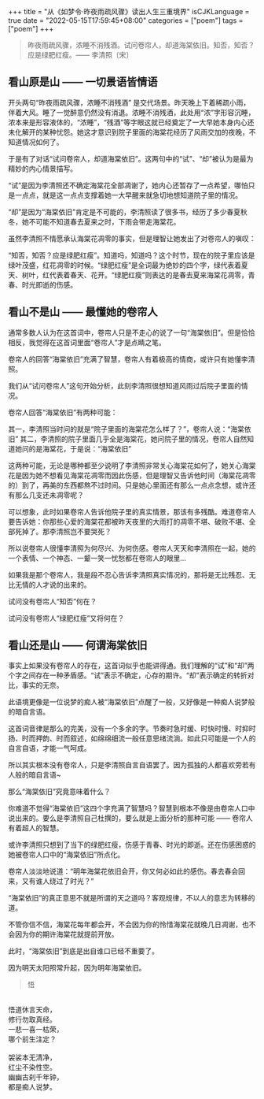 +++
title = "从《如梦令·昨夜雨疏风骤》读出人生三重境界"
isCJKLanguage = true
date = "2022-05-15T17:59:45+08:00"
categories = ["poem"]
tags = ["poem"]
+++

> 昨夜雨疏风骤，浓睡不消残酒。试问卷帘人，却道海棠依旧。知否，知否？应是绿肥红瘦。—— 李清照〔宋〕

## 看山原是山 —— 一切景语皆情语

开头两句“昨夜雨疏风骤，浓睡不消残酒” 是交代场景。昨天晚上下着稀疏小雨，伴着大风。睡了一觉醉意仍然没有消退。浓睡不消残酒，此处用“浓”字形容沉睡，浓本来是形容液体的，“浓睡”，“残酒”等字眼这就已经奠定了一大早她本身内心还未化解开的某种忧怨。她这才意识到院子里面的海棠花经历了风雨交加的夜晚，不知道情况如何了。

于是有了对话“试问卷帘人，却道海棠依旧”。这两句中的“试”、“却”被认为是最为精妙的内心情景描写。


“试”是因为李清照还不确定海棠花全部凋谢了，她内心还暂存了一点希望，哪怕只是一点点，就是这一点点支撑着她一大早醒来就急切地想知道院子里的情况。

“却”是因为“海棠依旧”肯定是不可能的，李清照读了很多书，经历了多少春夏秋冬，她不可能不知道春去夏来之时，下雨会带走海棠花。

虽然李清照不情愿承认海棠花凋零的事实，但是理智让她发出了对卷帘人的嗔叹：

“知否，知否？应是绿肥红瘦”。知道吗，知道吗？这个时节，现在的院子里应该是绿叶茂盛，红花凋零的时候。“绿肥红瘦”是全词最为绝妙的四个字，绿代表着夏天、树叶，红代表着春天、花开。“绿肥红瘦”则表达的是春去夏来海棠花凋零，青春、时光即逝的伤感。

## 看山不是山 —— 最懂她的卷帘人

通常多数人认为在这首词中，卷帘人只是不走心的说了一句“海棠依旧”。但是恰恰相反，我觉得在这首词里面“卷帘人”才是点睛之笔。

卷帘人的回答“海棠依旧”充满了智慧，卷帘人有着极高的情商，或许只有她懂李清照。

我们从“试问卷帘人”这句开始分析，此刻李清照很想知道风雨过后院子里面的情况。

卷帘人回答“海棠依旧”有两种可能：

其一，李清照当时问的就是“院子里面的海棠花怎么样了？”，卷帘人说：“海棠依旧”
其二，李清照的院子里面几乎全是海棠花，她问院子里的情况，卷帘人自然知道她问的是海棠花，于是说：“海棠依旧”

这两种可能，无论是哪种都至少说明了李清照非常关心海棠花如何了，她关心海棠花是因为她不想看见海棠花凋零而因此伤感，但是理智又告诉他时间（海棠花凋零的）到了，再美的东西都熬不过时间。只是她心里面还有那么一点点念想，或许还有那么几支还未凋零呢？

可以想象，此时如果卷帘人告诉他院子里的真实情景，那该有多残酷。难道卷帘人要告诉她：你那些心爱的海棠花都被昨天夜里的大雨打的凋零不堪、破败不堪、全部死掉了。那李清照岂不要哭死？

所以说卷帘人很懂李清照为何尽兴、为何伤感。卷帘人天天和李清照在一起，她的一个表情、一个神态、一颦一笑一忧愁都在卷帘人的眼里...

如果我是那个卷帘人，我是段不忍心告诉李清照真实情况的，那将是无比残忍、无比无情的人才说的出来的。

试问没有卷帘人“知否”何在？

试问没有卷帘人“绿肥红瘦”又将何在？


## 看山还是山 —— 何谓海棠依旧


事实上如果没有卷帘人的存在，这首词似乎也能讲得通。我们理解的“试”和“却”两个字之间存在一种矛盾感。“试”表示不确定，心存的期许。“却”表示确定的转折对比，事实的无奈。

此语境更像是一位说梦的痴人被“海棠依旧”点醒了一般，又好像是一种痴人说梦般的暗自言语。

这首词音律是那么的完美，没有一个多余的字。节奏时急时缓、时快时慢、时抑时扬、时而押韵、时而叙述，如绵绵细流一般任意思绪流淌。如此只可能是一个人的自言自语，才能一气呵成。

所以其实根本没有卷帘人，只是李清照自言自语罢了。因为孤独的人都喜欢旁若有人般的暗自言语~

那么“海棠依旧”究竟意味着什么？

你难道不觉得“海棠依旧”这四个字充满了智慧吗？智慧到根本不像是由卷帘人口中说出来的。要么是李清照自己杜撰的，要么就是上面分析的那种可能 —— 卷帘人有着超人的智慧。

或许李清照只想到了当下的绿肥红瘦，伤感于青春、时光的即逝。还在伤感困惑的她被卷帘人口中的“海棠依旧”所点化。

卷帘人淡淡地说道：“明年海棠花依旧会开，你又何必如此的感伤。春去春会回来，又有谁人绕过了时光？”

“海棠依旧”的真正意思不就是所谓的天之道吗？客观规律，不以人的意志为转移的道。

不管你信不信，海棠花每年都会开，不会因为你的怜惜海棠花就晚几日凋谢，也不会因为你的期许海棠花就提前开放。

此时，“海棠依旧”到底是出自谁口已经不重要了。

因为明天太阳照常升起，因为明年海棠依旧。


> 悟<br>
<br> 
悟道休言天命，<br> 
修行勿取真经。<br> 
一悲一喜一枯荣，<br> 
哪个前生注定？<br> 
<br> 
袈裟本无清净，<br> 
红尘不染性空。<br> 
幽幽古刹千年钟，<br> 
都是痴人说梦。<br> 





